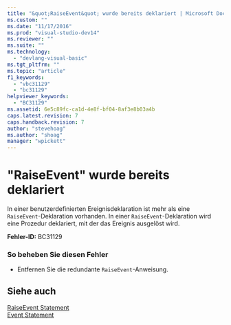 ```yaml
---
title: "&quot;RaiseEvent&quot; wurde bereits deklariert | Microsoft Docs"
ms.custom: ""
ms.date: "11/17/2016"
ms.prod: "visual-studio-dev14"
ms.reviewer: ""
ms.suite: ""
ms.technology: 
  - "devlang-visual-basic"
ms.tgt_pltfrm: ""
ms.topic: "article"
f1_keywords: 
  - "vbc31129"
  - "bc31129"
helpviewer_keywords: 
  - "BC31129"
ms.assetid: 6e5c89fc-ca1d-4e8f-bf04-8af3e8b03a4b
caps.latest.revision: 7
caps.handback.revision: 7
author: "stevehoag"
ms.author: "shoag"
manager: "wpickett"
---
```

# &quot;RaiseEvent&quot; wurde bereits deklariert
In einer benutzerdefinierten Ereignisdeklaration ist mehr als eine `RaiseEvent`\-Deklaration vorhanden. In einer `RaiseEvent`\-Deklaration wird eine Prozedur deklariert, mit der das Ereignis ausgelöst wird.  
  
 **Fehler\-ID:** BC31129  
  
### So beheben Sie diesen Fehler  
  
-   Entfernen Sie die redundante `RaiseEvent`\-Anweisung.  
  
## Siehe auch  
 [RaiseEvent Statement](../../visual-basic/language-reference/statements/raiseevent-statement.md)   
 [Event Statement](../../visual-basic/language-reference/statements/event-statement.md)
